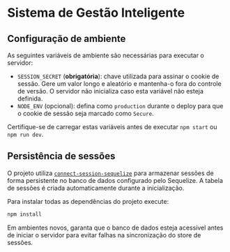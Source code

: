 # Sistema de Gestão Inteligente

## Configuração de ambiente

As seguintes variáveis de ambiente são necessárias para executar o servidor:

- `SESSION_SECRET` (**obrigatória**): chave utilizada para assinar o cookie de sessão. Gere um valor longo e aleatório e mantenha-o fora do controle de versão. O servidor não inicializa caso esta variável não esteja definida.
- `NODE_ENV` (opcional): defina como `production` durante o deploy para que o cookie de sessão seja marcado como `Secure`.

Certifique-se de carregar estas variáveis antes de executar `npm start` ou `npm run dev`.

## Persistência de sessões

O projeto utiliza [`connect-session-sequelize`](https://www.npmjs.com/package/connect-session-sequelize) para armazenar sessões de forma persistente no banco de dados configurado pelo Sequelize. A tabela de sessões é criada automaticamente durante a inicialização.

Para instalar todas as dependências do projeto execute:

```bash
npm install
```

Em ambientes novos, garanta que o banco de dados esteja acessível antes de iniciar o servidor para evitar falhas na sincronização do store de sessões.
